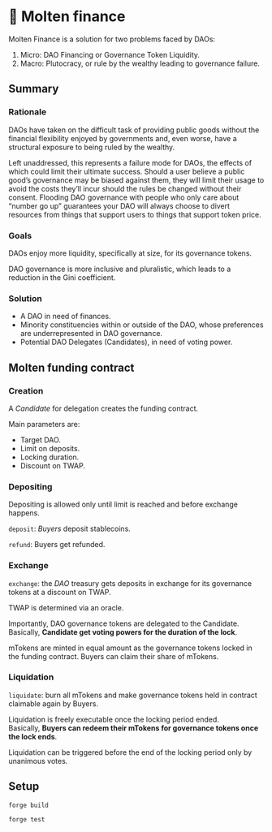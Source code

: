 # 🌋 Molten finance

Molten Finance is a solution for two problems faced by DAOs:

1. Micro: DAO Financing or Governance Token Liquidity.
2. Macro: Plutocracy, or rule by the wealthy leading to governance failure.

## Summary

### Rationale

DAOs have taken on the difficult task of providing public goods without the financial flexibility
enjoyed by governments and, even worse, have a structural exposure to being ruled by the wealthy.

Left unaddressed, this represents a failure mode for DAOs, the effects of which could limit their
ultimate success. Should a user believe a public good’s governance may be biased against them, they
will limit their usage to avoid the costs they’ll incur should the rules be changed without their
consent. Flooding DAO governance with people who only care about “number go up” guarantees your DAO
will always choose to divert resources from things that support users to things that support token
price.

### Goals

DAOs enjoy more liquidity, specifically at size, for its governance tokens.

DAO governance is more inclusive and pluralistic, which leads to a reduction in the Gini
coefficient.

### Solution

- A DAO in need of finances.
- Minority constituencies within or outside of the DAO, whose preferences are underrepresented in DAO governance.
- Potential DAO Delegates (Candidates), in need of voting power.

## Molten funding contract

### Creation

A _Candidate_ for delegation creates the funding contract.

Main parameters are:

- Target DAO.
- Limit on deposits.
- Locking duration.
- Discount on TWAP.

### Depositing

Depositing is allowed only until limit is reached and before exchange happens.

`deposit`: _Buyers_ deposit stablecoins.

`refund`: Buyers get refunded.

### Exchange

`exchange`: the _DAO_ treasury gets deposits in exchange for its governance tokens at a discount on
TWAP.

TWAP is determined via an oracle.

Importantly, DAO governance tokens are delegated to the Candidate.  
Basically, **Candidate get voting powers for the duration of the lock**.

mTokens are minted in equal amount as the governance tokens locked in the funding contract. Buyers
can claim their share of mTokens.

### Liquidation

`liquidate`: burn all mTokens and make governance tokens held in contract claimable again by Buyers.

Liquidation is freely executable once the locking period ended.  
Basically, **Buyers can redeem their mTokens for governance tokens once the lock ends**.

Liquidation can be triggered before the end of the locking period only by unanimous votes.

## Setup

```
forge build

forge test
```
